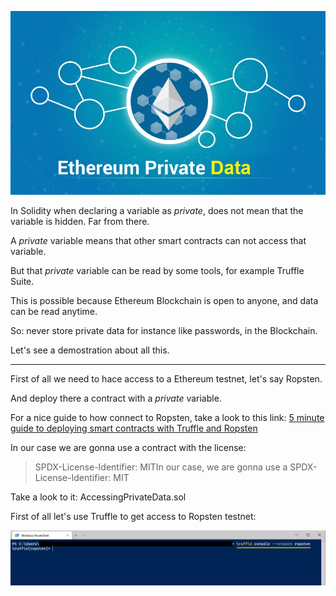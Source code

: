 [![](https://github.com/ethsecurityexamples/Accessing_Private_Data/blob/main/Ethereum-Private-Data.jpg)](https://github.com/ethsecurityexamples/Accessing_Private_Data/blob/main/Ethereum-Private-Data.jpg)

In Solidity when declaring a variable as *private*, does not mean that the variable is hidden. Far from there.

A *private* variable means that other smart contracts can not access that variable.

But that *private* variable can be read by some tools, for example Truffle Suite.

This is possible because Ethereum Blockchain is open to anyone, and data can be read anytime.

So: never store private data for instance like passwords, in the Blockchain.

Let's see a demostration about all this.


------------

First of all we need to hace access to a Ethereum testnet, let's say Ropsten.

And deploy there a contract with a *private* variable.

For a nice guide to how connect to Ropsten, take a look to this link:
[5 minute guide to deploying smart contracts with Truffle and Ropsten](https://medium.com/coinmonks/5-minute-guide-to-deploying-smart-contracts-with-truffle-and-ropsten-b3e30d5ee1e "5 minute guide to deploying smart contracts with Truffle and Ropsten")

In our case we are gonna use a contract with the license:
> SPDX-License-Identifier: MITIn our case, we are gonna use a SPDX-License-Identifier: MIT

Take a look to it: 
    AccessingPrivateData.sol


First of all let's use Truffle to get access to Ropsten testnet:

[![](https://github.com/ethsecurityexamples/Accessing_Private_Data/blob/main/1.jpg)](https://github.com/ethsecurityexamples/Accessing_Private_Data/blob/main/1.jpg)


